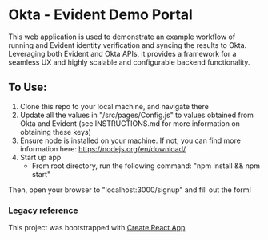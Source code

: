 # Okta - Evident Demo Portal 
This web application is used to demonstrate an example workflow of running and Evident identity verification and syncing the results to Okta. 
Leveraging both Evident and Okta APIs, it provides a framework for a seamless UX and highly scalable and configurable backend functionality. 

## To Use:
1. Clone this repo to your local machine, and navigate there
2. Update all the values in "/src/pages/Config.js" to values obtained from Okta and Evident (see INSTRUCTIONS.md for more information on obtaining these keys)
3. Ensure node is installed on your machine. If not, you can find more information here: https://nodejs.org/en/download/
4. Start up app
     - From root directory, run the following command: "npm install && npm start"

Then, open your browser to "localhost:3000/signup" and fill out the form!

### Legacy reference
This project was bootstrapped with [Create React App](https://github.com/facebook/create-react-app).
